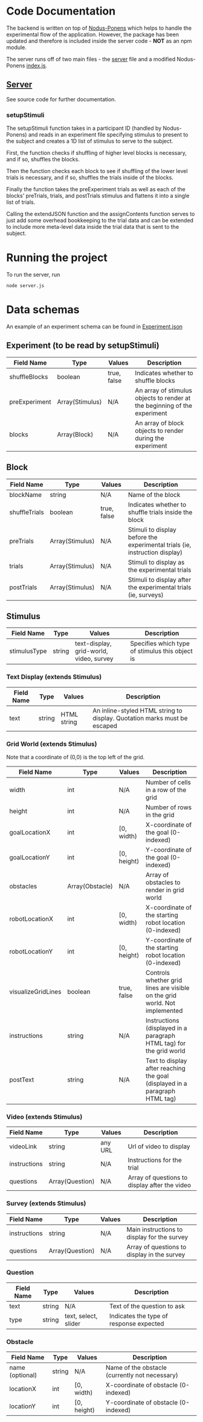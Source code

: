 # Code Documentation

The backend is written on top of [Nodus-Ponens](https://www.npmjs.com/package/nodus-ponens) which helps to handle the experimental flow of the application.  However, the package has been updated and therefore is included inside the server code - **NOT** as an npm module.

The server runs off of two main files - the [server](server.js) file and a modified Nodus-Ponens [index.js](nodus-ponens/index.js).

## [Server](server.js)

See source code for further documentation.

### setupStimuli

The setupStimuli function takes in a participant ID (handled by Nodus-Ponens) and reads in an experiment file specifying stimulus to present to the subject and creates a 1D list of stimulus to serve to the subject.

First, the function checks if shuffling of higher level blocks is necessary, and if so, shuffles the blocks.

Then the function checks each block to see if shuffling of the lower level trials is necessary, and if so, shuffles the trials inside of the blocks.

Finally the function takes the preExperiment trials as well as each of the blocks' preTrials, trials, and postTrials stimulus and flattens it into a single list of trials.

Calling the extendJSON function and the assignContents function serves to just add some overhead bookkeeping to the trial data and can be extended to include more meta-level data inside the trial data that is sent to the subject.

# Running the project

To run the server, run 

`node server.js`

# Data schemas

An example of an experiment schema can be found in [Experiment.json](Experiment.json)

## Experiment (to be read by setupStimuli)

Field Name | Type | Values | Description
---------- | ---- | ------ | -----------
shuffleBlocks | boolean | true, false | Indicates whether to shuffle blocks
preExperiment | Array(Stimulus) | N/A | An array of stimulus objects to render at the beginning of the experiment
blocks | Array(Block) | N/A | An array of block objects to render during the experiment

## Block

Field Name | Type | Values | Description
---------- | ---- | ------ | -----------
blockName | string | N/A | Name of the block
shuffleTrials | boolean | true, false | Indicates whether to shuffle trials inside the block
preTrials | Array(Stimulus) | N/A | Stimuli to display before the experimental trials (ie, instruction display)
trials | Array(Stimulus) | N/A | Stimuli to display as the experimental trials
postTrials | Array(Stimulus) | N/A | Stimuli to display after the experimental trials (ie, surveys)

## Stimulus

Field Name | Type | Values | Description
---------- | ---- | ------ | -----------
stimulusType | string | text-display, grid-world, video, survey | Specifies which type of stimulus this object is

### Text Display (extends Stimulus)

Field Name | Type | Values | Description
---------- | ---- | ------ | -----------
text | string | HTML string | An inline-styled HTML string to display.  Quotation marks must be escaped

### Grid World (extends Stimulus)

Note that a coordinate of (0,0) is the top left of the grid.

Field Name | Type | Values | Description
---------- | ---- | ------ | -----------
width | int | N/A | Number of cells in a row of the grid
height | int | N/A | Number of rows in the grid
goalLocationX | int | [0, width) | X-coordinate of the goal (0-indexed)
goalLocationY | int | [0, height) | Y-coordinate of the goal (0-indexed)
obstacles | Array(Obstacle) | N/A | Array of obstacles to render in grid world
robotLocationX | int | [0, width) | X-coordinate of the starting robot location (0-indexed)
robotLocationY | int | [0, height) | Y-coordinate of the starting robot location (0-indexed)
visualizeGridLines | boolean | true, false | Controls whether grid lines are visible on the grid world.  Not implemented
instructions | string | N/A | Instructions (displayed in a paragraph HTML tag) for the grid world
postText | string | N/A | Text to display after reaching the goal (displayed in a paragraph HTML tag)

### Video (extends Stimulus)

Field Name | Type | Values | Description
---------- | ---- | ------ | -----------
videoLink | string | any URL | Url of video to display
instructions | string | N/A | Instructions for the trial
questions | Array(Question) | N/A | Array of questions to display after the video

### Survey (extends Stimulus)

Field Name | Type | Values | Description
---------- | ---- | ------ | -----------
instructions | string | N/A | Main instructions to display for the survey
questions | Array(Question) | N/A | Array of questions to display in the survey


### Question

Field Name | Type | Values | Description
---------- | ---- | ------ | -----------
text | string | N/A | Text of the question to ask
type | string | text, select, slider | Indicates the type of response expected

### Obstacle

Field Name | Type | Values | Description
---------- | ---- | ------ | -----------
name (optional) | string | N/A | Name of the obstacle (currently not necessary)
locationX | int | [0, width) | X-coordinate of obstacle (0-indexed)
locationY | int | [0, height) | Y-coordinate of obstacle (0-indexed)